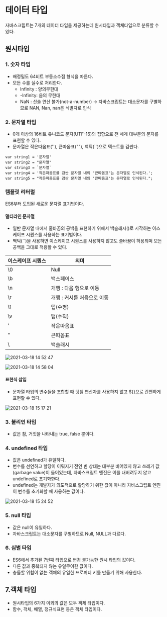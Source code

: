 # 데이터 타입
자바스크립트는 7개의 데이터 타입을 제공하는데 원시타입과 객체타입으로 분류할 수 있다.

## 원시타입
### 1. 숫자 타입
- 배정밀도 64비트 부동소수점 형식을 따른다.
- 모든 수를 실수로 처리한다.
  - Infinity : 양의무한대
  - -Infinity: 음의 무한대
  - NaN : 산술 연산 불가(not-a-number) → 자바스크립트는 대소문자를 구별하므로 NAN, Nan, nan은 식별자로 인식

### 2. 문자열 타입
- 0개 이상의 16비트 유니코드 문자(UTF-16)의 집합으로 전 세계 대부분의 문자를 표현할 수 있다.
- 문자열은 작은따옴표(''), 큰따옴표(""), 백틱(``)으로 텍스트를 감싼다.
```
var string1 = '문자열'
var string2 = "문자열"
var string3 = `문자열`
var string4 = '작은따옴표를 감싼 문자열 내의 "큰따옴표"는 문자열로 인식된다.';
var string5 = "작은따옴표를 감싼 문자열 내의 '큰따옴표'는 문자열로 인식된다.";
```

### 템플릿 리터럴
ES6부터 도입된 새로운 문자열 표기법이다.
    
#### 멀티라인 문자열
  - 일반 문자열 내에서 줄바꿈의 공백을 표현하기 위해서 백슬래시(\)로 시작하는 이스케이프 시퀀스를 사용하는 표기법이다.
  - 백틱(``)을 사용하면 이스케이프 시퀀스를 사용하지 않고도 줄바꿈이 허용되며 모든 공백을 그대로 적용할 수 있다. 

|이스케이프 시퀀스|의미|
|-|-|
|\0|Null|
|\b|백스페이스|
|\n|개행 : 다음 행으로 이동|
|\r|개행 : 커서를 처음으로 이동|
|\t|탭(수평)|
|\v|탭(수직)|
|\'|작은따옴표|
|\"|큰따옴표|
|\\ |백슬래시|

![2021-03-18 14 52 47](https://user-images.githubusercontent.com/35294456/111579709-d54afd00-87f9-11eb-92b2-ef1bb0e7146e.png)

![2021-03-18 14 58 04](https://user-images.githubusercontent.com/35294456/111580087-60c48e00-87fa-11eb-9186-82ee7b3f0459.png)

#### 표현식 삽입
  - 문자열 타입의 변수들을 조합할 때 덧셈 연산자를 사용하지 않고 ${}으로 간편하게 표현할 수 있다.

![2021-03-18 15 17 21](https://user-images.githubusercontent.com/35294456/111581676-0b3db080-87fd-11eb-8369-c874d34e9c39.png)

### 3. 불리언 타입
- 값은 참, 거짓을 나타내는 true, false 뿐이다.

### 4. undefined 타입
- 값은 undefined가 유일하다.
- 변수를 선언하고 할당이 이뤄지기 전인 빈 상태는 대부분 비어있지 않고 쓰레기 값(garbage value)이 들어있는데, 자바스크립트 엔진은 이를 내버려두지 않고 undefined로 초기화한다.
- undefined는 개발자가 의도적으로 할당하기 위한 값이 아니라 자바스크립트 엔진이 변수를 초기화할 때 사용하는 값이다.

![2021-03-18 15 24 52](https://user-images.githubusercontent.com/35294456/111582391-180ed400-87fe-11eb-8fd4-b79e74f6ff5a.png)

### 5. null 타입
- 값은 null이 유일하다.
- 자바스크립트는 대소문자를 구별하므로 Null, NULL과 다르다.

### 6. 심벌 타입
- ES6에서 추가된 7번째 타입으로 변경 불가능한 원시 타입의 값이다.
- 다른 값과 중복되지 않는 유일무이한 값이다.
- 충돌할 위험이 없는 객체의 유일한 프로퍼티 키를 만들기 위해 사용한다.

## 7.객체 타입
- 원시타입의 6가지 이외의 값은 모두 객체 타입이다.
- 함수, 객체, 배열, 정규식표현 등은 객체 타입이다.